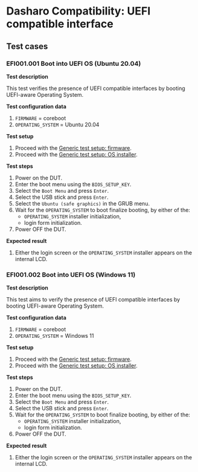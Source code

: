 # Dasharo Compatibility: UEFI compatible interface

## Test cases

### EFI001.001 Boot into UEFI OS (Ubuntu 20.04)

**Test description**

This test verifies the presence of UEFI compatible interfaces by booting
UEFI-aware Operating System.

**Test configuration data**

1. `FIRMWARE` = coreboot
1. `OPERATING_SYSTEM` = Ubuntu 20.04

**Test setup**

1. Proceed with the
    [Generic test setup: firmware](../../generic-test-setup/#firmware).
1. Proceed with the
   [Generic test setup: OS installer](../../generic-test-setup#os-installer).

**Test steps**

1. Power on the DUT.
1. Enter the boot menu using the `BIOS_SETUP_KEY`.
1. Select the `Boot Menu` and press `Enter`.
1. Select the USB stick and press `Enter`.
1. Select the `Ubuntu (safe graphics)` in the GRUB menu.
1. Wait for the `OPERATING_SYSTEM` to boot finalize booting, by either of the:
   - `OPERATING_SYSTEM` installer initialization,
   - login form initialization.
1. Power OFF the DUT.

**Expected result**

1. Either the login screen or the `OPERATING_SYSTEM` installer appears on the
   internal LCD.

### EFI001.002 Boot into UEFI OS (Windows 11)

**Test description**

This test aims to verify the presence of UEFI compatible interfaces by booting
UEFI-aware Operating System.

**Test configuration data**

1. `FIRMWARE` = coreboot
1. `OPERATING_SYSTEM` = Windows 11

**Test setup**

1. Proceed with the
    [Generic test setup: firmware](../../generic-test-setup/#firmware).
1. Proceed with the
   [Generic test setup: OS installer](../../generic-test-setup#os-installer).

**Test steps**

1. Power on the DUT.
1. Enter the boot menu using the `BIOS_SETUP_KEY`.
1. Select the `Boot Menu` and press `Enter`.
1. Select the USB stick and press `Enter`.
1. Wait for the `OPERATING_SYSTEM` to boot finalize booting, by either of the:
   - `OPERATING_SYSTEM` installer initialization,
   - login form initialization.
1. Power OFF the DUT.

**Expected result**

1. Either the login screen or the `OPERATING_SYSTEM` installer appears on the
   internal LCD.
